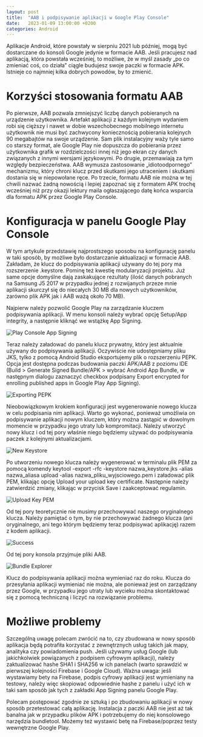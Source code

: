 ```yaml
---
layout: post
title:  "AAB i podpisywanie aplikacji w Google Play Console"
date:   2023-01-09 13:00:00 +0200
categories: Android
---
```


Aplikacje Android, które powstały w sierpniu 2021 lub później, mogą być dostarczane do konsoli Google jedynie w formacie AAB. Jeśli pracujesz nad aplikacją, która powstała wcześniej, to możliwe, że w myśl zasady „po co zmieniać coś, co działa” ciągle budujesz swoje paczki w formacie APK. Istnieje co najmniej kilka dobrych powodów, by to zmienić.

# Korzyści stosowania formatu AAB

Po pierwsze, AAB pozwala zmniejszyć liczbę danych pobieranych na urządzenie użytkownika. Artefakt aplikacji z każdym kolejnym wydaniem robi się cięższy i nawet w dobie wszechobecnego mobilnego internetu użytkownik nie musi być zachwycony koniecznością pobierania kolejnych 90 megabajtów na swoje urządzenie. Sam plik instalacyjny waży tyle samo co starszy format, ale Google Play nie dopuszcza do pobierania przez użytkownika grafik w rozdzielczości innej niż jego ekran czy danych związanych z innymi wersjami językowymi. Po drugie, przemawiają za tym względy bezpieczeństwa. AAB wymusza zastosowanie „idiotoodpornego” mechanizmu, który chroni klucz przed skutkami jego utraceniem i skutkami dostania się w niepowołane ręce. Po trzecie, formatu AAB nie można w tej chwili nazwać żadną nowością i lepiej zapoznać się z formatem APK trochę wcześniej niż przy okazji lektury maila ogłaszającego datę końca wsparcia dla formatu APK przez Google Play Console.

# Konfiguracja w panelu Google Play Console

W tym artykule przedstawię najprostszego sposobu na konfigurację panelu w taki sposób, by możliwe było dostarczanie aktualizacji w formacie AAB. Zakładam, że klucz do podpisywania aplikacji używany do tej pory ma rozszerzenie .keystore. Pominę też kwestię modularyzacji projektu. Już same opcje domyślne dają zaskakujące rezultaty (ilość danych pobranych na Samsung J5 2017 w przypadku jednej z rozwijanych przeze mnie aplikacji skurczył się do niecałych 30 MB dla nowych użytkowników, zarówno plik APK jak i AAB ważą około 70 MB). 

Najpierw należy pozwolić Google Play na zarządzanie kluczem podpisywania aplikacji. W menu konsoli należy wybrać opcję Setup/App integrity, a następnie kliknąć we wstążkę App Signing.

![Play Console App Signing](/djewdokimow/assets/images/play_console_app_signing.png)

Teraz należy załadować do panelu klucz prywatny, który jest aktualnie używany do podpisywania aplikacji. Oczywiście nie udostępniamy pliku JKS, tylko z pomocą Android Studio eksportujemy plik o rozszerzeniu PEPK. Opcja jest dostępna podczas budowania paczki APK/AAB z poziomu IDE (Build > Generate Signed Bundle/APK > wybrać Android App Bundle, w następnym dialogu zaznaczyć checkbox podpisany Export encrypted for enrolling published apps in Google Play App Signing).

![Exporting PEPK](/djewdokimow/assets/images/exporting_pepk.png)

Nieobowiązkowym krokiem konfiguracji jest wygenerowanie nowego klucza w celu podpisania nim aplikacji. Warto go wykonać, ponieważ umożliwia on podpisywanie aplikacji nowym kluczem, który można zastąpić w dowolnym momencie w przypadku jego utraty lub kompromitacji. Należy utworzyć nowy klucz i od tej pory właśnie niego będziemy używać do podpisywania paczek z kolejnymi aktualizacjami. 

![New Keystore](/djewdokimow/assets/images/new_keystore.png)

Po utworzeniu nowego klucza należy wygenerować w terminalu plik PEM za pomocą komendy keytool -export -rfc -keystore nazwa_keystore.jks -alias nazwa_aliasa upload -alias nazwa_pliku_wyjsciowego.pem i załadować plik PEM, klikając opcję Upload your upload key certificate. Następnie należy zatwierdzić zmiany, klikając w przycisk Save i zaakceptować regulamin.

![Upload Key PEM](/djewdokimow/assets/images/upload_key_pem.png)

Od tej pory teoretycznie nie musimy przechowywać naszego oryginalnego klucza. Należy pamiętać o tym, by nie przechowywać żadnego klucza (ani oryginalnego, ani tego którym będziemy teraz podpisywać aplikację) razem z kodem aplikacji. 

![Success](/djewdokimow/assets/images/success.png)

Od tej pory konsola przyjmuje pliki AAB.

![Bundle Explorer](/djewdokimow/assets/images/bundle_explorer.png)

Klucz do podpisywania aplikacji można wymieniać raz do roku. Klucza do przesyłania aplikacji wymieniać nie można, ale ponieważ jest on zarządzany przez Google, w przypadku jego utraty lub wycieku można skontaktować się z pomocą techniczną i liczyć na rozwiązanie problemu.

# Możliwe problemy

Szczególną uwagę polecam zwrócić na to, czy zbudowana w nowy sposób aplikacja będą potrafiła korzystać z zewnętrznych usług takich jak mapy, analityka czy powiadomienia push. Jeśli używamy usług Google (lub jakichkolwiek powiązanych z podpisem cyfrowym aplikacji), należy zaktualizować hashe SHA1 i SHA256 w ich panelach (warto sprawdzić w pierwszej kolejności Firebase i Google Cloud). Ważna uwaga: jeśli wystawiamy bety na Firebase, podpis cyfrowy aplikacji jest wymieniany na testowy, należy więc skopiować odpowiednie hashe z panelu i użyć ich w taki sam sposób jak tych z zakładki App Signing panelu Google Play.

Polecam postępować zgodnie ze sztuką i po zbudowaniu aplikacji w nowy sposób przetestować całą aplikację. Instalacja z paczki AAB nie jest aż tak banalna jak w przypadku plików APK i potrzebujemy do niej konsolowego narzędzia bundletool. Możemy też wystawić betę na Firebase/poprzez testy wewnętrzne Google Play.